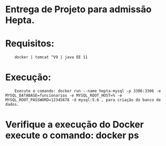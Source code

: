 #				Entrega de Projeto para admissão Hepta.
	
# 	Requisitos: 
		docker | tomcat ^V9 | java EE 11
#	Execução:
		Execute o comando: docker run --name hepta-mysql -p 3306:3306 -e MYSQL_DATABASE=funcionarios -e MYSQL_ROOT_HOST=% -e MYSQL_ROOT_PASSWORD=12345678 -d mysql:5.6 , para criação do banco de dados.
#		Verifique a execução do Docker execute o comando: docker ps
		
	